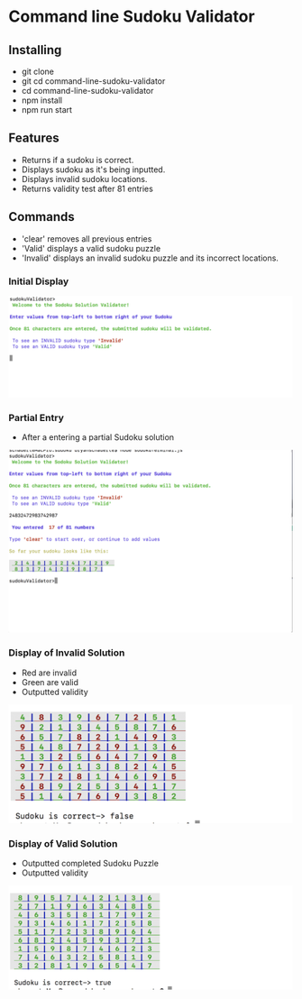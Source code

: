 # Command line Sudoku Validator

## Installing
* git clone
* git cd command-line-sudoku-validator
* cd command-line-sudoku-validator
* npm install
* npm run start

## Features
* Returns if a sudoku is correct.
* Displays sudoku as it's being inputted.
* Displays invalid sudoku locations.
* Returns validity test after 81 entries

## Commands
* 'clear' removes all previous entries
* 'Valid' displays a valid sudoku puzzle
* 'Invalid' displays an invalid sudoku puzzle and its incorrect locations.

### Initial Display
![Image of initial view](/1.png)

### Partial Entry
* After a entering a partial Sudoku solution

![Image of Partial Solution](/2.png)

### Display of Invalid Solution
* Red are invalid
* Green are valid
* Outputted validity

![Image of invalid Solution](/3.png)

### Display of Valid Solution
* Outputted completed Sudoku Puzzle
* Outputted validity

![Image of Valid Solution](/4.png)
